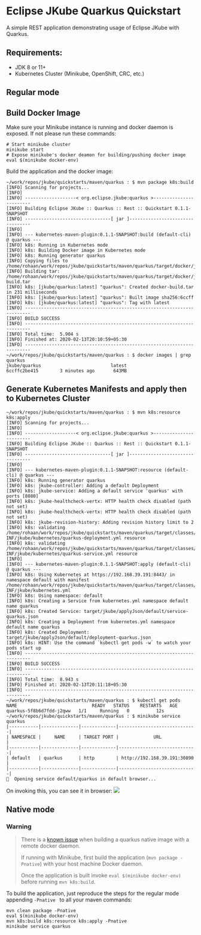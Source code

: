 # Eclipse JKube Quarkus Quickstart

A simple REST application demonstrating usage of Eclipse JKube with Quarkus.

## Requirements:

- JDK 8 or 11+
- Kubernetes Cluster (Minikube, OpenShift, CRC, etc.)

## Regular mode

## Build Docker Image

Make sure your Minikube instance is running and docker daemon is exposed. If not please run these commands:
```
# Start minikube cluster
minikube start 
# Expose minikube's docker deamon for building/pushing docker image
eval $(minikube docker-env)
```

Build the application and the docker image:
```
~/work/repos/jkube/quickstarts/maven/quarkus : $ mvn package k8s:build
[INFO] Scanning for projects...
[INFO] 
[INFO] -------------------< org.eclipse.jkube:quarkus >------------------------
[INFO] Building Eclipse JKube :: Quarkus :: Rest :: Quickstart 0.1.1-SNAPSHOT
[INFO] --------------------------------[ jar ]---------------------------------
[INFO] 
[INFO] --- kubernetes-maven-plugin:0.1.1-SNAPSHOT:build (default-cli) @ quarkus ---
[INFO] k8s: Running in Kubernetes mode
[INFO] k8s: Building Docker image in Kubernetes mode
[INFO] k8s: Running generator quarkus
[INFO] Copying files to /home/rohaan/work/repos/jkube/quickstarts/maven/quarkus/target/docker/jkube/quarkus/latest/build/maven
[INFO] Building tar: /home/rohaan/work/repos/jkube/quickstarts/maven/quarkus/target/docker/jkube/quarkus/latest/tmp/docker-build.tar
[INFO] k8s: [jkube/quarkus:latest] "quarkus": Created docker-build.tar in 231 milliseconds
[INFO] k8s: [jkube/quarkus:latest] "quarkus": Built image sha256:6ccff
[INFO] k8s: [jkube/quarkus:latest] "quarkus": Tag with latest
[INFO] ------------------------------------------------------------------------
[INFO] BUILD SUCCESS
[INFO] ------------------------------------------------------------------------
[INFO] Total time:  5.904 s
[INFO] Finished at: 2020-02-13T20:10:59+05:30
[INFO] ------------------------------------------------------------------------
~/work/repos/jkube/quickstarts/maven/quarkus : $ docker images | grep quarkus
jkube/quarkus                          latest              6ccffc2be415        3 minutes ago       643MB
```

## Generate Kubernetes Manifests and apply then to Kubernetes Cluster
```
~/work/repos/jkube/quickstarts/maven/quarkus : $ mvn k8s:resource k8s:apply
[INFO] Scanning for projects...
[INFO] 
[INFO] -------------------< org.eclipse.jkube:quarkus >------------------------
[INFO] Building Eclipse JKube :: Quarkus :: Rest :: Quickstart 0.1.1-SNAPSHOT
[INFO] --------------------------------[ jar ]---------------------------------
[INFO] 
[INFO] --- kubernetes-maven-plugin:0.1.1-SNAPSHOT:resource (default-cli) @ quarkus ---
[INFO] k8s: Running generator quarkus
[INFO] k8s: jkube-controller: Adding a default Deployment
[INFO] k8s: jkube-service: Adding a default service 'quarkus' with ports [8080]
[INFO] k8s: jkube-healthcheck-vertx: HTTP health check disabled (path not set)
[INFO] k8s: jkube-healthcheck-vertx: HTTP health check disabled (path not set)
[INFO] k8s: jkube-revision-history: Adding revision history limit to 2
[INFO] k8s: validating /home/rohaan/work/repos/jkube/quickstarts/maven/quarkus/target/classes/META-INF/jkube/kubernetes/quarkus-deployment.yml resource
[INFO] k8s: validating /home/rohaan/work/repos/jkube/quickstarts/maven/quarkus/target/classes/META-INF/jkube/kubernetes/quarkus-service.yml resource
[INFO] 
[INFO] --- kubernetes-maven-plugin:0.1.1-SNAPSHOT:apply (default-cli) @ quarkus ---
[INFO] k8s: Using Kubernetes at https://192.168.39.191:8443/ in namespace default with manifest /home/rohaan/work/repos/jkube/quickstarts/maven/quarkus/target/classes/META-INF/jkube/kubernetes.yml 
[INFO] k8s: Using namespace: default
[INFO] k8s: Creating a Service from kubernetes.yml namespace default name quarkus
[INFO] k8s: Created Service: target/jkube/applyJson/default/service-quarkus.json
[INFO] k8s: Creating a Deployment from kubernetes.yml namespace default name quarkus
[INFO] k8s: Created Deployment: target/jkube/applyJson/default/deployment-quarkus.json
[INFO] k8s: HINT: Use the command `kubectl get pods -w` to watch your pods start up
[INFO] ------------------------------------------------------------------------
[INFO] BUILD SUCCESS
[INFO] ------------------------------------------------------------------------
[INFO] Total time:  8.943 s
[INFO] Finished at: 2020-02-13T20:11:18+05:30
[INFO] ------------------------------------------------------------------------
~/work/repos/jkube/quickstarts/maven/quarkus : $ kubectl get pods
NAME                            READY   STATUS    RESTARTS   AGE
quarkus-5f8b6d7fdd-j2qww   1/1     Running   0          12s
~/work/repos/jkube/quickstarts/maven/quarkus : $ minikube service quarkus
|-----------|--------------|-------------|-----------------------------|
| NAMESPACE |     NAME     | TARGET PORT |             URL             |
|-----------|--------------|-------------|-----------------------------|
| default   | quarkus      | http        | http://192.168.39.191:30890 |
|-----------|--------------|-------------|-----------------------------|
🎉  Opening service default/quarkus in default browser...
```
On invoking this, you can see it in browser:
<img src="https://i.imgur.com/vKCoaix.png" />


## Native mode

### Warning

> There is a [known issue](https://github.com/quarkusio/quarkus/issues/1610)
> when building a quarkus native image with a remote docker daemon.
> 
> If running with Minikube, first build the application (`mvn package -Pnative`) with 
> your host machine Docker daemon.
> 
> Once the application is built invoke `eval $(minikube docker-env)` before running `mvn k8s:build`.

To build the application, just reproduce the steps for the regular mode appending `-Pnative ` to
all your maven commands:
```
mvn clean package -Pnative
eval $(minikube docker-env)
mvn k8s:build k8s:resource k8s:apply -Pnative
minikube service quarkus
```